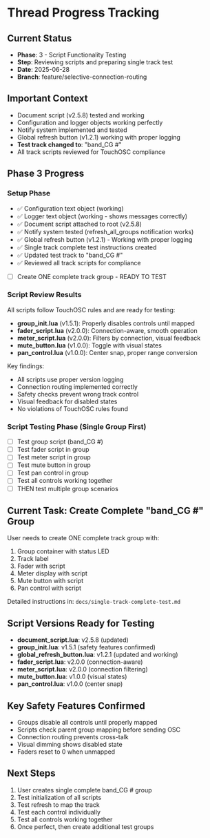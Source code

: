 # Thread Progress Tracking

## Current Status
- **Phase**: 3 - Script Functionality Testing
- **Step**: Reviewing scripts and preparing single track test
- **Date**: 2025-06-28
- **Branch**: feature/selective-connection-routing

## Important Context
- Document script (v2.5.8) tested and working
- Configuration and logger objects working perfectly
- Notify system implemented and tested
- Global refresh button (v1.2.1) working with proper logging
- **Test track changed to**: "band_CG #"
- All track scripts reviewed for TouchOSC compliance

## Phase 3 Progress

### Setup Phase
- ✅ Configuration text object (working)
- ✅ Logger text object (working - shows messages correctly)
- ✅ Document script attached to root (v2.5.8)
- ✅ Notify system tested (refresh_all_groups notification works)
- ✅ Global refresh button (v1.2.1) - Working with proper logging
- ✅ Single track complete test instructions created
- ✅ Updated test track to "band_CG #"
- ✅ Reviewed all track scripts for compliance
- [ ] Create ONE complete track group - READY TO TEST

### Script Review Results
All scripts follow TouchOSC rules and are ready for testing:
- **group_init.lua** (v1.5.1): Properly disables controls until mapped
- **fader_script.lua** (v2.0.0): Connection-aware, smooth operation
- **meter_script.lua** (v2.0.0): Filters by connection, visual feedback
- **mute_button.lua** (v1.0.0): Toggle with visual states
- **pan_control.lua** (v1.0.0): Center snap, proper range conversion

Key findings:
- All scripts use proper version logging
- Connection routing implemented correctly
- Safety checks prevent wrong track control
- Visual feedback for disabled states
- No violations of TouchOSC rules found

### Script Testing Phase (Single Group First)
- [ ] Test group script (band_CG #)
- [ ] Test fader script in group
- [ ] Test meter script in group
- [ ] Test mute button in group
- [ ] Test pan control in group
- [ ] Test all controls working together
- [ ] THEN test multiple group scenarios

## Current Task: Create Complete "band_CG #" Group
User needs to create ONE complete track group with:
1. Group container with status LED
2. Track label
3. Fader with script
4. Meter display with script
5. Mute button with script
6. Pan control with script

Detailed instructions in: `docs/single-track-complete-test.md`

## Script Versions Ready for Testing
- **document_script.lua**: v2.5.8 (updated)
- **group_init.lua**: v1.5.1 (safety features confirmed)
- **global_refresh_button.lua**: v1.2.1 (updated and working)
- **fader_script.lua**: v2.0.0 (connection-aware)
- **meter_script.lua**: v2.0.0 (connection filtering)
- **mute_button.lua**: v1.0.0 (visual states)
- **pan_control.lua**: v1.0.0 (center snap)

## Key Safety Features Confirmed
- Groups disable all controls until properly mapped
- Scripts check parent group mapping before sending OSC
- Connection routing prevents cross-talk
- Visual dimming shows disabled state
- Faders reset to 0 when unmapped

## Next Steps
1. User creates single complete band_CG # group
2. Test initialization of all scripts
3. Test refresh to map the track
4. Test each control individually
5. Test all controls working together
6. Once perfect, then create additional test groups